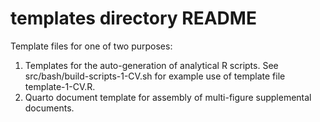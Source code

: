 # templates directory README

Template files for one of two purposes:

1. Templates for the auto-generation of analytical R scripts. See 
src/bash/build-scripts-1-CV.sh for example use of template file 
template-1-CV.R.
2. Quarto document template for assembly of multi-figure supplemental documents.
